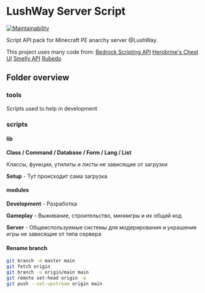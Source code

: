 # LushWay Server Script

[![Maintainability](https://api.codeclimate.com/v1/badges/5ebbef5256d1206adaf4/maintainability)](https://codeclimate.com/github/LushWay/Scripts/maintainability)

Script API pack for Minecraft PE anarchy server @LushWay. 

This project uses many code from:
  [Bedrock Scripting API](https://discord.gg/wMSBmuBB)
  [Herobrine's Chest UI](https://github.com/Herobrine643928/Chest-UI/)
  [Smelly API](https://github.com/Smelly-API/Smelly-API)
  [Rubedo](https://github.com/smell-of-curry/rubedo)

## Folder overview

### tools

Scripts used to help in development

### scripts

#### lib
**Class / Command / Database / Form / Lang / List**

Классы, функции, утилиты и листы не зависящие от загрузки

**Setup** - Тут происходит сама загрузка



#### modules
**Development** - Разработка

**Gameplay** - Выживание, строительство, миниигры и их общий код

**Server** - Общеиспользуемые системы для модерирования и украшения игры не зависящие от типа сервера


#### Rename branch

```bash
git branch -m master main
git fetch origin
git branch -u origin/main main
git remote set-head origin -a
git push --set-upstream origin main
```
